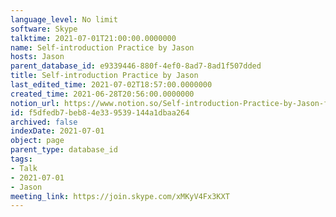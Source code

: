 ```yaml
---
language_level: No limit
software: Skype
talktime: 2021-07-01T21:00:00.0000000
name: Self-introduction Practice by Jason
hosts: Jason
parent_database_id: e9339446-880f-4ef0-8ad7-8ad1f507dded
title: Self-introduction Practice by Jason
last_edited_time: 2021-07-02T18:57:00.0000000
created_time: 2021-06-28T20:56:00.0000000
notion_url: https://www.notion.so/Self-introduction-Practice-by-Jason-f5dfedb7beb84e339539144a1dbaa264
id: f5dfedb7-beb8-4e33-9539-144a1dbaa264
archived: false
indexDate: 2021-07-01
object: page
parent_type: database_id
tags:
- Talk
- 2021-07-01
- Jason
meeting_link: https://join.skype.com/xMKyV4Fx3KXT
---
```







